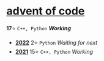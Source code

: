 # [advent of code](https://adventofcode.com)
**17**:star: `C++, Python` ***Working***
* [**2022**](https://adventofcode.com/2022) 2:star: `Python` *Waiting for next*
* [**2021**](https://adventofcode.com/2021) 15:star: `C++, Python` *Working*
